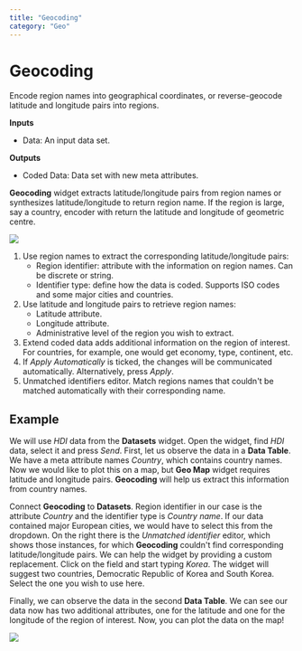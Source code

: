 ```yaml
---
title: "Geocoding"
category: "Geo"
---
```

Geocoding
=========

Encode region names into geographical coordinates, or reverse-geocode latitude and longitude pairs into regions.

**Inputs**
-  Data: An input data set.

**Outputs**
-  Coded Data: Data set with new meta attributes.


**Geocoding** widget extracts latitude/longitude pairs from region names or synthesizes latitude/longitude to return region name. If the region is large, say a country, encoder with return the latitude and longitude of geometric centre.

![](../images/Geocoding-stamped.png)

1. Use region names to extract the corresponding latitude/longitude pairs:
   - Region identifier: attribute with the information on region names. Can be discrete or string.
   - Identifier type: define how the data is coded. Supports ISO codes and some major cities and countries.
2. Use latitude and longitude pairs to retrieve region names:
   - Latitude attribute.
   - Longitude attribute.
   - Administrative level of the region you wish to extract.
3. Extend coded data adds additional information on the region of interest. For countries, for example, one would get economy, type, continent, etc.
4. If *Apply Automatically* is ticked, the changes will be communicated automatically. Alternatively, press *Apply*.
5. Unmatched identifiers editor. Match regions names that couldn't be matched automatically with their corresponding name.

Example
-------

We will use *HDI* data from the **Datasets** widget. Open the widget, find *HDI* data, select it and press *Send*. First, let us observe the data in a **Data Table**. We have a meta attribute names *Country*, which contains country names. Now we would like to plot this on a map, but **Geo Map** widget requires latitude and longitude pairs. **Geocoding** will help us extract this information from country names.

Connect **Geocoding** to **Datasets**. Region identifier in our case is the attribute *Country* and the identifier type is *Country name*. If our data contained major European cities, we would have to select this from the dropdown. On the right there is the *Unmatched identifier* editor, which shows those instances, for which **Geocoding** couldn't find corresponding latitude/longitude pairs. We can help the widget by providing a custom replacement. Click on the field and start typing *Korea*. The widget will suggest two countries, Democratic Republic of Korea and South Korea. Select the one you wish to use here.

Finally, we can observe the data in the second **Data Table**. We can see our data now has two additional attributes, one for the latitude and one for the longitude of the region of interest. Now, you can plot the data on the map!

![](../images/Geocoding-Example.png)

